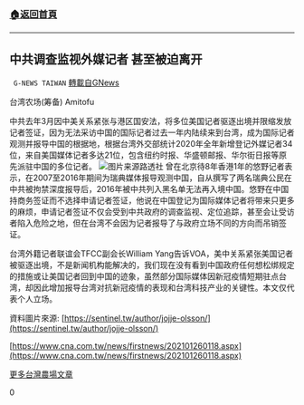 ###  [:house:返回首頁](https://github.com/ourhimalayas/txt)
---

## 中共调查监视外媒记者 甚至被迫离开
` G-NEWS TAIWAN` [轉載自GNews](https://gnews.org/zh-hans/822466/)

台湾农场(筹备) Amitofu

中共去年3月因中美关系紧张与港区国安法，将多位美国记者驱逐出境并限缩发放记者签证，因为无法采访中国的国际记者过去一年内陆续来到台湾，成为国际记者观测并报导中国的根据地，根据台湾外交部统计2020年全年新增登记外媒记者34位，来自美国媒体记者多达21位，包含纽约时报、华盛顿邮报、华尔街日报等原先派驻中国的多位记者。
![]()![](https://gnews.org/wp-content/uploads/2021/01/ccpreporter.jpg)图片来源路透社
曾在北京待8年香港1年的悠野记者表示，在2007至2016年期间为瑞典媒体报导观测中国，自从撰写了两名瑞典公民在中共被拘禁深度报导后，2016年被中共列入黑名单无法再入境中国。悠野在中国持商务签证而不选择申请记者签证，他说在中国登记为国际媒体记者将带来只更多的麻烦，申请记者签证不仅会受到中共政府的调查监视、定位追踪，甚至会让受访者陷入危险之地，但在台湾不会因为记者报导了与政府立场不同的方向而吊销签证。

台湾外籍记者联谊会TFCC副会长William Yang告诉VOA，美中关系紧张美国记者被驱逐出境，不是新闻机构能解决的，我们现在没有看到中国政府任何想松绑规定的措施或让美国记者回到中国的迹象，虽然部分国际媒体因新冠疫情短期驻点台湾，却因此增加报导台湾对抗新冠疫情的表现和台湾科技产业的关键性。本文仅代表个人立场。

資料圖片來源: [https://sentinel.tw/author/jojje-olsson/](https://sentinel.tw/author/jojje-olsson/)

[https://www.cna.com.tw/news/firstnews/202101260118.aspx](https://www.cna.com.tw/news/firstnews/202101260118.aspx)

[更多台灣農場文章](https://www.gnews.org/zh-hant/author/taiwangnews/)

0
